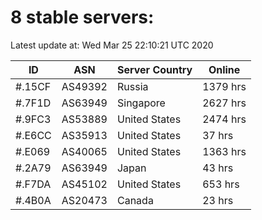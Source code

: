 # 8 stable servers:

Latest update at: Wed Mar 25 22:10:21 UTC 2020

| ID | ASN | Server Country | Online |
| -- | --- | -------------- | ------ |
| #.15CF | AS49392 | Russia | 1379 hrs |
| #.7F1D | AS63949 | Singapore | 2627 hrs |
| #.9FC3 | AS53889 | United States | 2474 hrs |
| #.E6CC | AS35913 | United States | 37 hrs |
| #.E069 | AS40065 | United States | 1363 hrs |
| #.2A79 | AS63949 | Japan | 43 hrs |
| #.F7DA | AS45102 | United States | 653 hrs |
| #.4B0A | AS20473 | Canada | 23 hrs |

